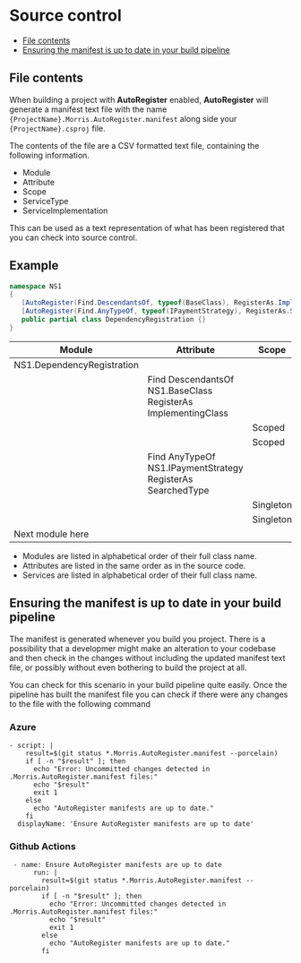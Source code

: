 # Source control

* [File contents](#file-contents)
* [Ensuring the manifest is up to date in your build pipeline](#build-pipeline)

<a id="file-contents"></a>
## File contents
When building a project with **AutoRegister** enabled, **AutoRegister**
will generate a manifest text file with the name
`{ProjectName}.Morris.AutoRegister.manifest` along side your
`{ProjectName}.csproj` file.

The contents of the file are a CSV formatted text file, containing the
following information.

* Module
* Attribute
* Scope
* ServiceType
* ServiceImplementation

This can be used as a text representation of what has been registered that you can check into source control.

## Example
```c#
namespace NS1
{
   [AutoRegister(Find.DescendantsOf, typeof(BaseClass), RegisterAs.ImplementingClass, WithLifetime.Scoped)]
   [AutoRegister(Find.AnyTypeOf, typeof(IPaymentStrategy), RegisterAs.SearchedType, WithLifetime.Singleton)]
   public partial class DependencyRegistration {}
}
```
|Module|Attribute|Scope|ServiceType|ServiceImplementation|
|-|-|-|-|-|
|NS1.DependencyRegistration|
||Find DescendantsOf NS1.BaseClass RegisterAs ImplementingClass|
|||Scoped|ChildClass1|ChildClass1|
|||Scoped|ChildClass2|ChildClass2|
||Find AnyTypeOf NS1.IPaymentStrategy RegisterAs SearchedType|
|||Singleton|IPaymentStrategy|PaymentStrategy1|
|||Singleton|IPaymentStrategy|PaymentStrategy2|
|Next module here|

* Modules are listed in alphabetical order of their full class name.
* Attributes are listed in the same order as in the source code.
* Services are listed in alphabetical order of their full class name.

<a id="build-pipeline"></a>
## Ensuring the manifest is up to date in your build pipeline
The manifest is generated whenever you build you project. There is a possibility that a developmer
might make an alteration to your codebase and then check in the changes without including the
updated manifest text file, or possibly without even bothering to build the project at all.

You can check for this scenario in your build pipeline quite easily. Once the pipeline has
built the manifest file you can check if there were any changes to the file with the following
command

### Azure
```
- script: |
    result=$(git status *.Morris.AutoRegister.manifest --porcelain)
    if [ -n "$result" ]; then
      echo "Error: Uncommitted changes detected in .Morris.AutoRegister.manifest files:"
      echo "$result"
      exit 1
    else
      echo "AutoRegister manifests are up to date."
    fi
  displayName: 'Ensure AutoRegister manifests are up to date'
```

### Github Actions
```
 - name: Ensure AutoRegister manifests are up to date
      run: |
        result=$(git status *.Morris.AutoRegister.manifest --porcelain)
        if [ -n "$result" ]; then
          echo "Error: Uncommitted changes detected in .Morris.AutoRegister.manifest files:"
          echo "$result"
          exit 1
        else
          echo "AutoRegister manifests are up to date."
        fi
```
